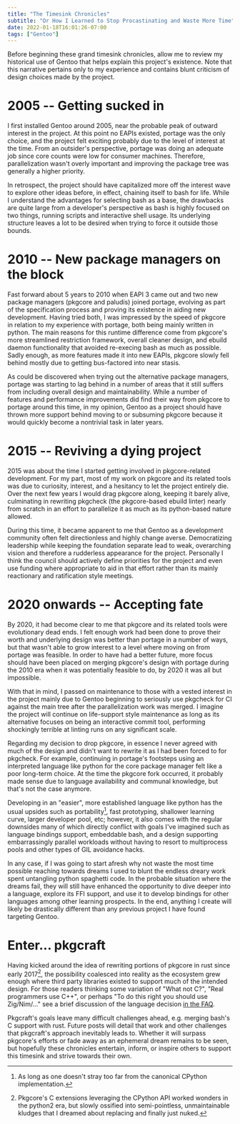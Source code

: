 ```yaml
---
title: "The Timesink Chronicles"
subtitle: "Or How I Learned to Stop Procastinating and Waste More Time"
date: 2022-01-18T16:01:26-07:00
tags: ["Gentoo"]
---
```


Before beginning these grand timesink chronicles, allow me to review my
historical use of Gentoo that helps explain this project's existence. Note that
this narrative pertains only to my experience and contains blunt criticism of
design choices made by the project.

# 2005 -- Getting sucked in

I first installed Gentoo around 2005, near the probable peak of outward
interest in the project. At this point no EAPIs existed, portage was the only
choice, and the project felt exciting probably due to the level of interest at
the time. From an outsider's perspective, portage was doing an adequate job
since core counts were low for consumer machines. Therefore, parallelization
wasn't overly important and improving the package tree was generally a higher
priority.

In retrospect, the project should have capitalized more off the interest wave
to explore other ideas before, in effect, chaining itself to bash for life.
While I understand the advantages for selecting bash as a base, the drawbacks
are quite large from a developer's perspective as bash is highly focused on two
things, running scripts and interactive shell usage. Its underlying structure
leaves a lot to be desired when trying to force it outside those bounds.

# 2010 -- New package managers on the block

Fast forward about 5 years to 2010 when EAPI 3 came out and two new package
managers (pkgcore and paludis) joined portage, evolving as part of the
specification process and proving its existence in aiding new development.
Having tried both, I was impressed by the speed of pkgcore in relation to my
experience with portage, both being mainly written in python. The main reasons
for this runtime difference come from pkgcore's more streamlined restriction
framework, overall cleaner design, and ebuild daemon functionality that
avoided re-execing bash as much as possible. Sadly enough, as more features
made it into new EAPIs, pkgcore slowly fell behind mostly due to getting
bus-factored into near stasis.

As could be discovered when trying out the alternative package managers,
portage was starting to lag behind in a number of areas that it still suffers
from including overall design and maintainability. While a number of features
and performance improvements did find their way from pkgcore to portage around
this time, in my opinion, Gentoo as a project should have thrown more support
behind moving to or subsuming pkgcore because it would quickly become a
nontrivial task in later years.

# 2015 -- Reviving a dying project

2015 was about the time I started getting involved in pkgcore-related
development. For my part, most of my work on pkgcore and its related tools was
due to curiosity, interest, and a hesitancy to let the project entirely die.
Over the next few years I would drag pkgcore along, keeping it barely alive,
culminating in rewriting pkgcheck (the pkgcore-based ebuild linter) nearly from
scratch in an effort to parallelize it as much as its python-based nature
allowed.

During this time, it became apparent to me that Gentoo as a development
community often felt directionless and highly change averse. Democratizing
leadership while keeping the foundation separate lead to weak, overarching
vision and therefore a rudderless appearance for the project. Personally I
think the council should actively define priorities for the project and even
use funding where appropriate to aid in that effort rather than its mainly
reactionary and ratification style meetings.

# 2020 onwards -- Accepting fate

By 2020, it had become clear to me that pkgcore and its related tools were
evolutionary dead ends. I felt enough work had been done to prove their worth
and underlying design was better than portage in a number of ways, but that
wasn't able to grow interest to a level where moving on from portage was
feasible. In order to have had a better future, more focus should have been
placed on merging pkgcore's design with portage during the 2010 era when it was
potentially feasible to do, by 2020 it was all but impossible.

With that in mind, I passed on maintenance to those with a vested interest in
the project mainly due to Gentoo beginning to seriously use pkgcheck for CI
against the main tree after the parallelization work was merged. I imagine the
project will continue on life-support style maintenance as long as its
alternative focuses on being an interactive commit tool, performing shockingly
terrible at linting runs on any significant scale.

Regarding my decision to drop pkgcore, in essence I never agreed with much of
the design and didn't want to rewrite it as I had been forced to for pkgcheck.
For example, continuing in portage's footsteps using an interpreted language
like python for the core package manager felt like a poor long-term choice. At
the time the pkgcore fork occurred, it probably made sense due to language
availability and communal knowledge, but that's not the case anymore.

Developing in an "easier", more established language like python has the usual
upsides such as portability[^cpython], fast prototyping, shallower learning curve,
larger developer pool, etc; however, it also comes with the regular downsides
many of which directly conflict with goals I've imagined such as language
bindings support, embeddable bash, and a design supporting embarrassingly
parallel workloads without having to resort to multiprocess pools and other
types of GIL avoidance hacks.

In any case, if I was going to start afresh why not waste the most time
possible reaching towards dreams I used to blunt the endless dreary work spent
untangling python spaghetti code. In the probable situation where the dreams
fail, they will still have enhanced the opportunity to dive deeper into a
language, explore its FFI support, and use it to develop bindings for other
languages among other learning prospects. In the end, anything I create will
likely be drastically different than any previous project I have found
targeting Gentoo.

# Enter... pkgcraft

Having kicked around the idea of rewriting portions of pkgcore in rust since
early 2017[^cexts], the possibility coalesced into reality as the ecosystem grew
enough where third party libraries existed to support much of the intended
design. For those readers thinking some variation of "What not C?", "Real
programmers use C++", or perhaps "To do this right you should use Zig/Nim/..."
see a brief discussion of the language decision [in the
FAQ](https://pkgcraft.github.io/about/#why-isnt-pkgcraft-implemented-in-c-c-python-etc-why-choose-rust).

Pkgcraft's goals leave many difficult challenges ahead, e.g. merging bash's C
support with rust. Future posts will detail that work and other challenges that
pkgcraft's approach inevitably leads to. Whether it will surpass pkgcore's
efforts or fade away as an ephemeral dream remains to be seen, but hopefully
these chronicles entertain, inform, or inspire others to support this timesink
and strive towards their own.

[^cpython]: As long as one doesn't stray too far from the canonical CPython implementation.
[^cexts]: Pkgcore's C extensions leveraging the CPython API worked wonders in the
  python2 era, but slowly ossified into semi-pointless, unmaintainable kludges
  that I dreamed about replacing and finally just nuked.
